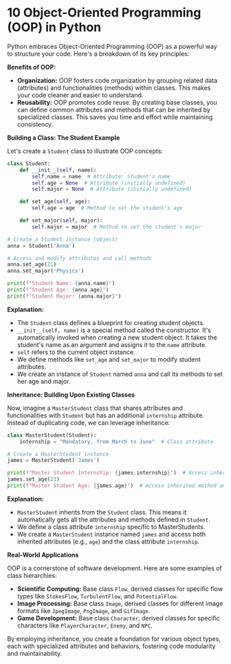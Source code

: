 # 10 Object-Oriented Programming (OOP) in Python

Python embraces Object-Oriented Programming (OOP) as a powerful way to structure your code. Here's a breakdown of its key principles:

**Benefits of OOP:**

* **Organization:** OOP fosters code organization by grouping related data (attributes) and functionalities (methods) within classes. This makes your code cleaner and easier to understand.
* **Reusability:** OOP promotes code reuse. By creating base classes, you can define common attributes and methods that can be inherited by specialized classes. This saves you time and effort while maintaining consistency.

**Building a Class: The Student Example**

Let's create a `Student` class to illustrate OOP concepts:

```python
class Student:
    def __init__(self, name):
        self.name = name  # Attribute: Student's name
        self.age = None  # Attribute (initially undefined)
        self.major = None  # Attribute (initially undefined)

    def set_age(self, age):
        self.age = age  # Method to set the student's age

    def set_major(self, major):
        self.major = major  # Method to set the student's major

# Create a Student instance (object)
anna = Student('Anna')

# Access and modify attributes and call methods
anna.set_age(21)
anna.set_major('Physics')

print(f"Student Name: {anna.name}")
print(f"Student Age: {anna.age}")
print(f"Student Major: {anna.major}")
```

**Explanation:**

* The `Student` class defines a blueprint for creating student objects.
* `__init__(self, name)` is a special method called the constructor. It's automatically invoked when creating a new student object. It takes the student's name as an argument and assigns it to the `name` attribute.
* `self` refers to the current object instance.
* We define methods like `set_age` and `set_major` to modify student attributes.
* We create an instance of `Student` named `anna` and call its methods to set her age and major.

**Inheritance: Building Upon Existing Classes**

Now, imagine a `MasterStudent` class that shares attributes and functionalities with `Student` but has an additional `internship` attribute. Instead of duplicating code, we can leverage inheritance:

```python
class MasterStudent(Student):
    internship = "Mandatory, from March to June"  # Class attribute

# Create a MasterStudent instance
james = MasterStudent('James')

print(f"Master Student Internship: {james.internship}")  # Access inherited class attribute
james.set_age(23)
print(f"Master Student Age: {james.age}")  # Access inherited method and attribute
```

**Explanation:**

* `MasterStudent` inherits from the `Student` class. This means it automatically gets all the attributes and methods defined in `Student`.
* We define a class attribute `internship` specific to MasterStudents.
* We create a `MasterStudent` instance named `james` and access both inherited attributes (e.g., `age`) and the class attribute `internship`.

**Real-World Applications**

OOP is a cornerstone of software development. Here are some examples of class hierarchies:

* **Scientific Computing:** Base class `Flow`, derived classes for specific flow types like `StokesFlow`, `TurbulentFlow`, and `PotentialFlow`.
* **Image Processing:** Base class `Image`, derived classes for different image formats like `JpegImage`, `PngImage`, and `GifImage`.
* **Game Development:** Base class `Character`, derived classes for specific characters like `PlayerCharacter`, `Enemy`, and `NPC`.

By employing inheritance, you create a foundation for various object types, each with specialized attributes and behaviors, fostering code modularity and maintainability.
